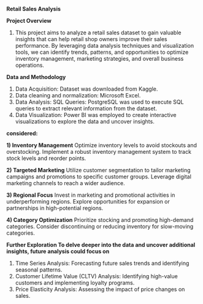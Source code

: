 **Retail Sales Analysis**

**Project Overview**
1) This project aims to analyze a retail sales dataset to gain valuable insights that can help retail shop owners improve their sales performance.
By leveraging data analysis techniques and visualization tools, we can identify trends, patterns, and opportunities to optimize inventory management,
marketing strategies, and overall business operations.

**Data and Methodology**
1) Data Acquisition: Dataset was downloaded from Kaggle.
2) Data cleaning and normalization: Microsoft Excel.
3) Data Analysis: SQL Queries: PostgreSQL was used to execute SQL queries to extract relevant information from the dataset.
4) Data Visualization: Power BI was employed to create interactive visualizations to explore the data and uncover insights.

**considered:**

**1) Inventory Management**
Optimize inventory levels to avoid stockouts and overstocking.
Implement a robust inventory management system to track stock levels and reorder points.

**2) Targeted Marketing**
Utilize customer segmentation to tailor marketing campaigns and promotions to specific customer groups.
Leverage digital marketing channels to reach a wider audience.

**3) Regional Focus**
Invest in marketing and promotional activities in underperforming regions.
Explore opportunities for expansion or partnerships in high-potential regions.

**4) Category Optimization**
Prioritize stocking and promoting high-demand categories.
Consider discontinuing or reducing inventory for slow-moving categories.

**Further Exploration
To delve deeper into the data and uncover additional insights, future analysis could focus on**
1) Time Series Analysis: Forecasting future sales trends and identifying seasonal patterns.
2) Customer Lifetime Value (CLTV) Analysis: Identifying high-value customers and implementing loyalty programs.
3) Price Elasticity Analysis: Assessing the impact of price changes on sales.
